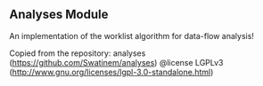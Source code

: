 ## Analyses Module

An implementation of the worklist algorithm for data-flow analysis!

Copied from the repository: analyses (https://github.com/Swatinem/analyses)
@license LGPLv3 (http://www.gnu.org/licenses/lgpl-3.0-standalone.html)
 

